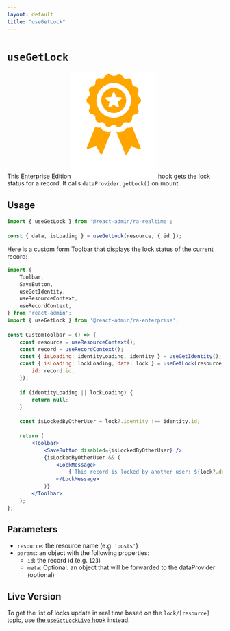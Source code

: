 ```yaml
---
layout: default
title: "useGetLock"
---
```


# `useGetLock`

This [Enterprise Edition](https://marmelab.com/ra-enterprise)<img class="icon" src="./img/premium.svg" /> hook gets the lock status for a record. It calls `dataProvider.getLock()` on mount.

## Usage

```jsx
import { useGetLock } from '@react-admin/ra-realtime';

const { data, isLoading } = useGetLock(resource, { id });
```

Here is a custom form Toolbar that displays the lock status of the current record:

```jsx
import {
    Toolbar,
    SaveButton,
    useGetIdentity,
    useResourceContext,
    useRecordContext,
} from 'react-admin';
import { useGetLock } from '@react-admin/ra-enterprise';

const CustomToolbar = () => {
    const resource = useResourceContext();
    const record = useRecordContext();
    const { isLoading: identityLoading, identity } = useGetIdentity();
    const { isLoading: lockLoading, data: lock } = useGetLock(resource, {
        id: record.id,
    });

    if (identityLoading || lockLoading) {
        return null;
    }

    const isLockedByOtherUser = lock?.identity !== identity.id;

    return (
        <Toolbar>
            <SaveButton disabled={isLockedByOtherUser} />
            {isLockedByOtherUser && (
                <LockMessage>
                    {`This record is locked by another user: ${lock?.dentity}.`}
                </LockMessage>
            )}
        </Toolbar>
    );
};
```

## Parameters


-   `resource`: the resource name (e.g. `'posts'`)
-   `params`: an object with the following properties:
    -   `id`: the record id (e.g. `123`)
    -   `meta`: Optional. an object that will be forwarded to the dataProvider (optional)

## Live Version

To get the list of locks update in real time based on the `lock/[resource]` topic, use [the `useGetLockLive` hook](./useGetLockLive.md) instead.